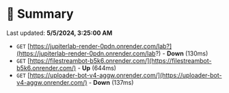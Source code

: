 # 📖 Summary
Last updated: **5/5/2024, 3:25:00 AM**

- `GET` [https://jupiterlab-render-0pdn.onrender.com/lab?](https://jupiterlab-render-0pdn.onrender.com/lab?) - **Down** (130ms)
- `GET` [https://filestreambot-b5k6.onrender.com/](https://filestreambot-b5k6.onrender.com/) - **Up** (644ms)
- `GET` [https://uploader-bot-v4-aggw.onrender.com/](https://uploader-bot-v4-aggw.onrender.com/) - **Down** (137ms)
